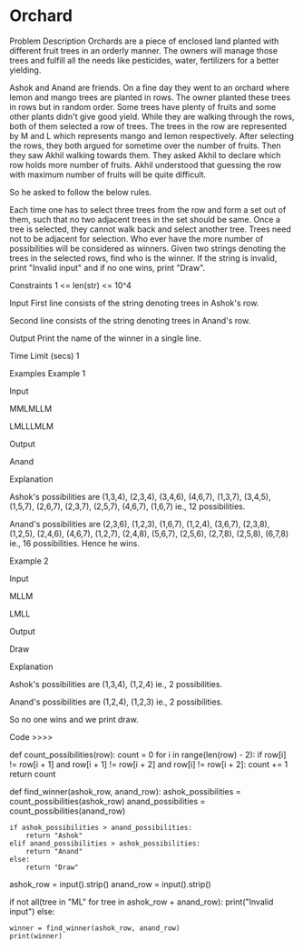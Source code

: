 # Orchard
Problem Description
Orchards are a piece of enclosed land planted with different fruit trees in an orderly manner. The owners will manage those trees and fulfill all the needs like pesticides, water, fertilizers for a better yielding.

Ashok and Anand are friends. On a fine day they went to an orchard where lemon and mango trees are planted in rows. The owner planted these trees in rows but in random order. Some trees have plenty of fruits and some other plants didn't give good yield. While they are walking through the rows, both of them selected a row of trees. The trees in the row are represented by M and L which represents mango and lemon respectively. After selecting the rows, they both argued for sometime over the number of fruits. Then they saw Akhil walking towards them. They asked Akhil to declare which row holds more number of fruits. Akhil understood that guessing the row with maximum number of fruits will be quite difficult.

So he asked to follow the below rules.

Each time one has to select three trees from the row and form a set out of them, such that no two adjacent trees in the set should be same.
Once a tree is selected, they cannot walk back and select another tree.
Trees need not to be adjacent for selection.
Who ever have the more number of possibilities will be considered as winners.
Given two strings denoting the trees in the selected rows, find who is the winner. If the string is invalid, print "Invalid input" and if no one wins, print "Draw".

Constraints
1 <= len(str) <= 10^4

Input
First line consists of the string denoting trees in Ashok's row.

Second line consists of the string denoting trees in Anand's row.

Output
Print the name of the winner in a single line.

Time Limit (secs)
1

Examples
Example 1

Input

MMLMLLM

LMLLLMLM

Output

Anand

Explanation

Ashok's possibilities are (1,3,4), (2,3,4), (3,4,6), (4,6,7), (1,3,7), (3,4,5), (1,5,7), (2,6,7), (2,3,7), (2,5,7), (4,6,7), (1,6,7) ie., 12 possibilities.

Anand's possibilities are (2,3,6), (1,2,3), (1,6,7), (1,2,4), (3,6,7), (2,3,8), (1,2,5), (2,4,6), (4,6,7), (1,2,7), (2,4,8), (5,6,7), (2,5,6), (2,7,8), (2,5,8), (6,7,8) ie., 16 possibilities. Hence he wins.

Example 2

Input

MLLM

LMLL

Output

Draw

Explanation

Ashok's possibilities are (1,3,4), (1,2,4) ie., 2 possibilities.

Anand's possibilities are (1,2,4), (1,2,3) ie., 2 possibilities.

So no one wins and we print draw.

Code >>>>

def count_possibilities(row):
    count = 0
    for i in range(len(row) - 2):
        if row[i] != row[i + 1] and row[i + 1] != row[i + 2] and row[i] != row[i + 2]:
            count += 1
    return count

def find_winner(ashok_row, anand_row):
    ashok_possibilities = count_possibilities(ashok_row)
    anand_possibilities = count_possibilities(anand_row)

    if ashok_possibilities > anand_possibilities:
        return "Ashok"
    elif anand_possibilities > ashok_possibilities:
        return "Anand"
    else:
        return "Draw"


ashok_row = input().strip()
anand_row = input().strip()


if not all(tree in "ML" for tree in ashok_row + anand_row):
    print("Invalid input")
else:
    
    winner = find_winner(ashok_row, anand_row)
    print(winner)
